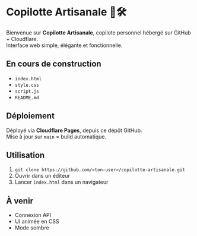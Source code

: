 # Copilotte Artisanale 🚀🛠️

Bienvenue sur **Copilotte Artisanale**, copilote personnel hébergé sur GitHub + Cloudflare.  
Interface web simple, élégante et fonctionnelle.

## En cours de construction

- `index.html`
- `style.css`
- `script.js`
- `README.md`

## Déploiement

Déployé via **Cloudflare Pages**, depuis ce dépôt GitHub.  
Mise à jour sur `main` = build automatique.

## Utilisation

1. `git clone https://github.com/<ton-user>/copilotte-artisanale.git`  
2. Ouvrir dans un éditeur  
3. Lancer `index.html` dans un navigateur

## À venir

- Connexion API  
- UI animée en CSS  
- Mode sombre
